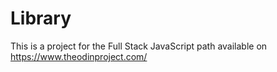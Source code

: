 # Library

This is a project for the Full Stack JavaScript path available on https://www.theodinproject.com/



